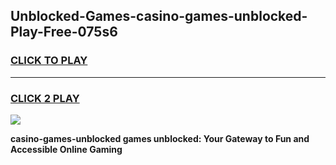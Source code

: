 
## Unblocked-Games-casino-games-unblocked-Play-Free-075s6
<h3>
<a href="https://premium76.site?title=casino-games-unblocked&ref=15A">CLICK TO PLAY</a></h3>
<hr>

<h3>
<a href="https://premium76.site?title=casino-games-unblocked&ref=15A">CLICK 2 PLAY</a>
  
</h3>

<a href="https://premium76.site?title=casino-games-unblocked&ref=15A"><img src="https://clearcache.store/games.png"></a>


**casino-games-unblocked games unblocked: Your Gateway to Fun and Accessible Online Gaming**
